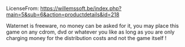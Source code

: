 LicenseFrom: https://willemssoft.be/index.php?main=5&sub=6&action=productdetails&id=218

Waternet is freeware, no money can be asked for it, you may place this game on any cdrom, dvd or whatever you like as long as you are only charging money for the distribution costs and not the game itself !
